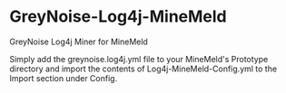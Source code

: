 # GreyNoise-Log4j-MineMeld
GreyNoise Log4j Miner for MineMeld

Simply add the greynoise.log4j.yml file to your MineMeld's Prototype directory and import the contents of Log4j-MineMeld-Config.yml to the Import section under Config.
